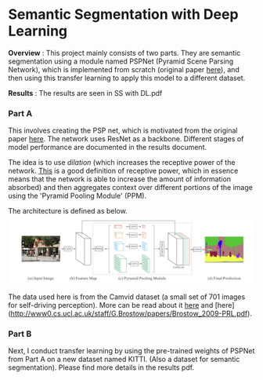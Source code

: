 # Semantic Segmentation with Deep Learning

**Overview** : This project mainly consists of two parts. They are semantic segmentation using a module named PSPNet (Pyramid Scene Parsing Network), which is implemented from scratch (original paper [here](https://arxiv.org/pdf/1612.01105.pdf)), and then using this transfer learning to apply this model to a different dataset.

**Results** : The results are seen in SS with DL.pdf

### Part A

This involves creating the PSP net, which is motivated from the original paper [here](https://arxiv.org/pdf/1612.01105.pdf). The network uses ResNet as a backbone. Different stages of model performance are documented in the results document.

The idea is to use _dilation_ (which increases the receptive power of the network. [This](https://theaisummer.com/receptive-field/) is a good definition of receptive power, which in essence means that the network is able to increase the amount of information absorbed) and then aggregates context over different portions of the image using the 'Pyramid Pooling Module' (PPM).

The architecture is defined as below.  
![PSPNet Working](PSPNet.png?raw=true "PSPNet Working")

The data used here is from the Camvid dataset (a small set of 701 images for self-driving perception). More can be read about it [here](http://mi.eng.cam.ac.uk/research/projects/VideoRec/CamVid/) and [here] (http://www0.cs.ucl.ac.uk/staff/G.Brostow/papers/Brostow_2009-PRL.pdf).


### Part B

Next, I conduct transfer learning by using the pre-trained weights of PSPNet from Part A on a new dataset named KITTI. (Also a dataset for semantic segmentation). Please find more details in the results pdf.
